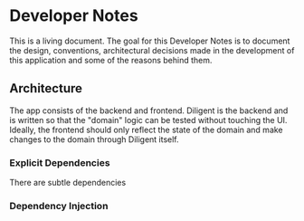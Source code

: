 # Developer Notes

This is a living document. The goal for this Developer Notes is to document the
design, conventions, architectural decisions made in the development of this
application and some of the reasons behind them.

## Architecture

The app consists of the backend and frontend. Diligent is the backend and is written so that the "domain" logic can be tested without touching the UI. Ideally, the frontend should only reflect the state of the domain and make changes to the domain through Diligent itself.

### Explicit Dependencies

There are subtle dependencies




### Dependency Injection


